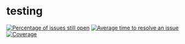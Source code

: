 # testing

[![Percentage of issues still open](http://isitmaintained.com/badge/open/Taek-Lee00/testing.svg)](http://isitmaintained.com/project/Taek-Lee00/testing "Percentage of issues still open")
[![Average time to resolve an issue](http://isitmaintained.com/badge/resolution/Taek-Lee00/testing.svg)](http://isitmaintained.com/project/Taek-Lee00/testing "Average time to resolve an issue")
[![Coverage](https://github.com/Taek-Lee00/testing/tree/main/docs/coverage.svg)](https://github.com/Taek-Lee00/testing/docs/coverage/index.html)


